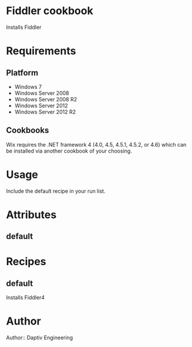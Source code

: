 # Fiddler cookbook

Installs Fiddler

# Requirements

Platform
--------

* Windows 7
* Windows Server 2008
* Windows Server 2008 R2
* Windows Server 2012
* Windows Server 2012 R2

Cookbooks
---------

Wix requires the .NET framework 4 (4.0, 4.5, 4.5.1, 4.5.2, or 4.6) which can be
installed via another cookbook of your choosing.

# Usage

Include the default recipe in your run list.

# Attributes

default
-------

# Recipes

default
-------

Installs Fiddler4

# Author

Author:: Daptiv Engineering
